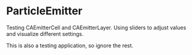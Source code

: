 # ParticleEmitter
Testing CAEmitterCell and CAEmitterLayer.
Using sliders to adjust values and visualize different settings.

This is also a testing application, so ignore the rest. 
